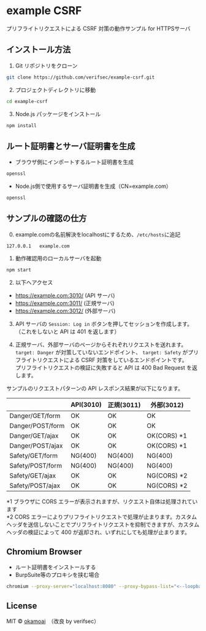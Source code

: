 # example CSRF

プリフライトリクエストによる CSRF 対策の動作サンプル for HTTPSサーバ

## インストール方法

1. Git リポジトリをクローン

```sh
git clone https://github.com/verifsec/example-csrf.git
```

2. プロジェクトディレクトリに移動

```sh
cd example-csrf
```

3. Node.js パッケージをインストール

```sh
npm install
```

## ルート証明書とサーバ証明書を生成
- ブラウザ側にインポートするルート証明書を生成

```sh
openssl
```


- Node.js側で使用するサーバ証明書を生成（CN=example.com）

```sh
openssl
```


## サンプルの確認の仕方
0. example.comの名前解決をlocalhostにするため、`/etc/hosts`に追記

```
127.0.0.1   example.com
```

1. 動作確認用のローカルサーバを起動

```sh
npm start
```

2. 以下へアクセス

- https://example.com:3010/ (API サーバ)
- https://example.com:3011/ (正規サーバ)
- https://example.com:3012/ (外部サーバ)

3. API サーバの `Session: Log in` ボタンを押してセッションを作成します。（これをしないと API は 401 を返します）

4. 正規サーバ、外部サーバのページからそれぞれリクエストを送れます。  
   `target: Danger` が対策していないエンドポイント、 `target: Safety` がプリフライトリクエストによる CSRF 対策をしているエンドポイントです。  
   プリフライトリクエストの検証に失敗すると API は 400 Bad Request を返します。

サンプルのリクエストパターンの API レスポンス結果が以下になります。

|                  | API(3010) | 正規(3011) | 外部(3012)   |
| ---------------- | --------- | ---------- | ------------ |
| Danger/GET/form  | OK        | OK         | OK           |
| Danger/POST/form | OK        | OK         | OK           |
| Danger/GET/ajax  | OK        | OK         | OK(CORS) \*1 |
| Danger/POST/ajax | OK        | OK         | OK(CORS) \*1 |
| Safety/GET/form  | NG(400)   | NG(400)    | NG(400)      |
| Safety/POST/form | NG(400)   | NG(400)    | NG(400)      |
| Safety/GET/ajax  | OK        | OK         | NG(CORS) \*2 |
| Safety/POST/ajax | OK        | OK         | NG(CORS) \*2 |

*1 ブラウザに CORS エラーが表示されますが、リクエスト自体は処理されています  
*2 CORS エラーによりプリフライトリクエストで処理が止まります。カスタムヘッダを送信しないことでプリフライトリクエストを抑制できますが、カスタムヘッダの検証によって 400 が返却され、いずれにしても処理が止まります。

## Chromium Browser
+ ルート証明書をインストールする
+ BurpSuite等のプロキシを挟む場合

```sh
chromium --proxy-server="localhost:8080" --proxy-bypass-list="<--loopback>"
```

## License

MIT © [okamoai](https://github.com/okamoai)　（改良 by verifsec）
